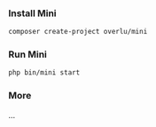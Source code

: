 ### Install Mini
```bash
composer create-project overlu/mini
```

### Run Mini
```bash
php bin/mini start
```

### More
...